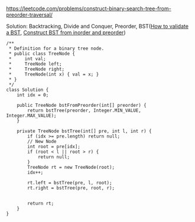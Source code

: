 https://leetcode.com/problems/construct-binary-search-tree-from-preorder-traversal/

Solution: Backtracking, Divide and Conquer, Preorder, BST([How to validate a BST](https://leetcode.com/articles/validate-binary-search-tree/), [Construct BST from inorder and preorder](https://leetcode.com/articles/construct-binary-tree-from-preorder-and-inorder-tr/))

```
/**
 * Definition for a binary tree node.
 * public class TreeNode {
 *     int val;
 *     TreeNode left;
 *     TreeNode right;
 *     TreeNode(int x) { val = x; }
 * }
 */
class Solution {
    int idx = 0;
    
    public TreeNode bstFromPreorder(int[] preorder) {
        return bstTree(preorder, Integer.MIN_VALUE, Integer.MAX_VALUE);
    }
    
    private TreeNode bstTree(int[] pre, int l, int r) {
        if (idx >= pre.length) return null;
        // New Node
        int root = pre[idx];
        if (root < l || root > r) {
            return null;
        }
        TreeNode rt = new TreeNode(root);
        idx++;
        
        rt.left = bstTree(pre, l, root);
        rt.right = bstTree(pre, root, r);
        

        return rt;
    }
}
```
